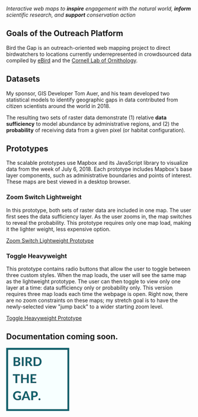 _Interactive web maps to **inspire** engagement with the natural world, **inform** scientific research, and **support** conservation action_

## Goals of the Outreach Platform

Bird the Gap is an outreach-oriented web mapping project to direct birdwatchers to locations currently underrepresented in crowdsourced data compiled by [eBird](https://ebird.org/about/) and the [Cornell Lab of Ornithology](https://www.birds.cornell.edu/home).

## Datasets

My sponsor, GIS Developer Tom Auer, and his team developed two statistical models to identify geographic gaps in data contributed from citizen scientists around the world in 2018.

The resulting two sets of raster data demonstrate (1) relative **data sufficiency** to model abundance by administrative regions, and (2) the **probability** of receiving data from a given pixel (or habitat configuration).

## Prototypes

The scalable prototypes use Mapbox and its JavaScript library to visualize data from the week of July 6, 2018. Each prototype includes Mapbox's base layer components, such as administrative boundaries and points of interest. These maps are best viewed in a desktop browser.

### Zoom Switch Lightweight

In this prototype, both sets of raster data are included in one map. The user first sees the data sufficiency layer. As the user zooms in, the map switches to reveal the probability. This prototype requires only one map load, making it the lighter weight, less expensive option.

[Zoom Switch Lightweight Prototype](https://ekamoe.github.io/zoom-switch-lightweight/)

### Toggle Heavyweight

This prototype contains radio buttons that allow the user to toggle between three custom styles. When the map loads, the user will see the same map as the lightweight prototype. The user can then toggle to view only one layer at a time: data sufficiency only or probability only. This version requires three map loads each time the webpage is open. Right now, there are no zoom constraints on these maps; my stretch goal is to have the newly-selected view "jump back" to a wider starting zoom level.

[Toggle Heavyweight Prototype](https://ekamoe.github.io/toggle-heavyweight/)

## Documentation coming soon.

![bird the gap logo](images/bird-the-gap-logo-170.png)
